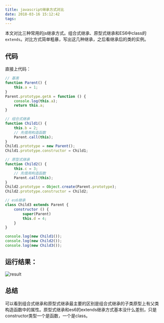 ```yaml
---
title: javascript继承方式对比
date: 2018-03-16 15:12:42
tags:
---
```


本文对比三种常用的js继承方式。组合式继承、原型式继承和ES6中class的`extends`。对比方式简单粗暴，写出这几种继承，之后看继承后的类的实例。

<!-- more -->

## 代码

直接上代码：

```javascript
// 基类
function Parent() {
    this.a = 1;
}
Parent.prototype.getA = function () {
    console.log(this.a);
    return this.a;
}

// 组合式继承
function Child1() {
    this.b = 2;
    // 先借用构造函数
    Parent.call(this);
}
Child1.prototype = new Parent();
Child1.prototype.constructor = Child1;

// 原型式继承
function Child2() {
    this.c = 3;
    // 先借用构造函数
    Parent.call(this);
}
Child2.prototype = Object.create(Parent.prototype);
Child2.prototype.constructor = Child2;

// es6继承
class Child3 extends Parent {
    constructor () {
        super(Parent)
        this.d = 4;
    }
}

console.log(new Child1());
console.log(new Child2());
console.log(new Child3());

```

## 运行结果：

![result](./result.png)

## 总结

可以看到组合式继承和原型式继承最主要的区别是组合式继承的子类原型上有父类构造函数中的属性。原型式继承和es6的extends继承方式基本没什么差别，只是constructor类型一个是函数，一个是class。